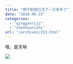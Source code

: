 ```yaml
---
title: "想不到我已活了一万多年了"
date: "2018-06-23"
categories: 
  - "qingganriji"
  - "shenhuarizhi"
url: "/archives/253.html"
---
```


哦，是天呐

![](http://img.zhoujie218.top/wp-content/uploads/2018/06/img_4612.jpg)

